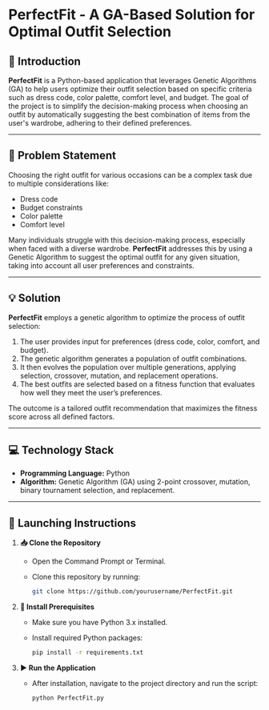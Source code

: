 # PerfectFit - A GA-Based Solution for Optimal Outfit Selection

## 📘 Introduction
**PerfectFit** is a Python-based application that leverages Genetic Algorithms (GA) to help users optimize their outfit selection based on specific criteria such as dress code, color palette, comfort level, and budget. The goal of the project is to simplify the decision-making process when choosing an outfit by automatically suggesting the best combination of items from the user's wardrobe, adhering to their defined preferences.

---

## 🧩 Problem Statement
Choosing the right outfit for various occasions can be a complex task due to multiple considerations like:
- Dress code
- Budget constraints
- Color palette
- Comfort level

Many individuals struggle with this decision-making process, especially when faced with a diverse wardrobe. **PerfectFit** addresses this by using a Genetic Algorithm to suggest the optimal outfit for any given situation, taking into account all user preferences and constraints.

---

## 💡 Solution
**PerfectFit** employs a genetic algorithm to optimize the process of outfit selection:
1. The user provides input for preferences (dress code, color, comfort, and budget).
2. The genetic algorithm generates a population of outfit combinations.
3. It then evolves the population over multiple generations, applying selection, crossover, mutation, and replacement operations.
4. The best outfits are selected based on a fitness function that evaluates how well they meet the user’s preferences.

The outcome is a tailored outfit recommendation that maximizes the fitness score across all defined factors.

---

## 💻 Technology Stack
- **Programming Language:** Python
- **Algorithm:** Genetic Algorithm (GA) using 2-point crossover, mutation, binary tournament selection, and replacement.

---

## 🚀 Launching Instructions

1. **📥 Clone the Repository**
   - Open the Command Prompt or Terminal.
   - Clone this repository by running:

     ```bash
     git clone https://github.com/yourusername/PerfectFit.git
     ```

2. **🔧 Install Prerequisites**
   - Make sure you have Python 3.x installed.
   - Install required Python packages:

     ```bash
     pip install -r requirements.txt
     ```

3. **▶️ Run the Application**
   - After installation, navigate to the project directory and run the script:

     ```bash
     python PerfectFit.py
     ```

